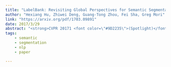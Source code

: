 ```yaml
---
title: "LabelBank: Revisiting Global Perspectives for Semantic Segmentation"
author: "Hexiang Hu, Zhiwei Deng, Guang-Tong Zhou, Fei Sha, Greg Mori"
link: "https://arxiv.org/pdf/1703.09891"
date: 2017/3/29
abstract: "<strong>CVPR 20171 <font color=\"#9D2235\">(Spotlight)</font></strong> in Honolulu, Hawaii."
tags:
    - semantic
    - segmentation
    - nlp
    - paper

---
```

